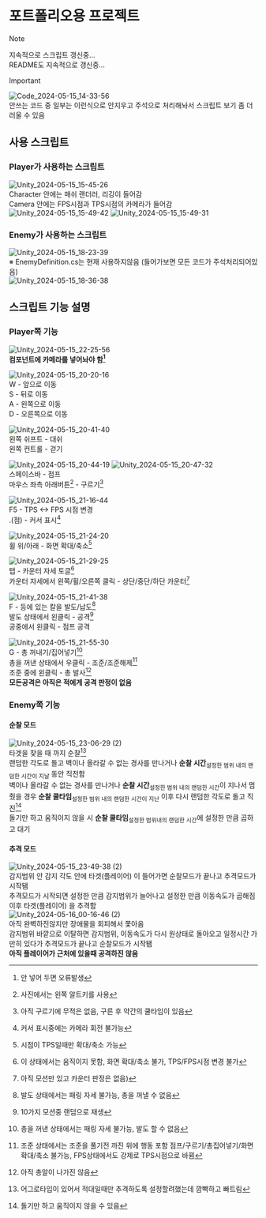 # 포트폴리오용 프로젝트

> [!NOTE]
> 지속적으로 스크립트 갱신중...
> <br>README도 지속적으로 갱신중...

> [!IMPORTANT]
> ![Code_2024-05-15_14-33-56](https://github.com/KimLiquid/MyProject/assets/114733076/f7b9e241-61fc-4e1d-a5bd-2718d28f8beb)
> <br>안쓰는 코드 중 일부는 이런식으로 안지우고 주석으로 처리해놔서 스크립트 보기 좀 더러울 수 있음

## 사용 스크립트 

### Player가 사용하는 스크립트
![Unity_2024-05-15_15-45-26](https://github.com/KimLiquid/MyProject/assets/114733076/fec51a56-94d4-49cc-a1de-f4ec3b2589ff) 
<br>Character 안에는 매쉬 랜더러, 리깅이 들어감
<br>Camera 안에는 FPS시점과 TPS시점의 카메라가 들어감
<br>![Unity_2024-05-15_15-49-42](https://github.com/KimLiquid/MyProject/assets/114733076/9cd8693b-a3c7-4ea9-9e48-1ce14a1cf28d)
![Unity_2024-05-15_15-49-31](https://github.com/KimLiquid/MyProject/assets/114733076/18fb3eb4-f98e-4a7f-9fba-8057c3e05031)

### Enemy가 사용하는 스크립트
![Unity_2024-05-15_18-23-39](https://github.com/KimLiquid/MyProject/assets/114733076/9f3eac09-3b5b-4dee-8d35-34d44ae908b0)
<br>※ EnemyDefinition.cs는 현재 사용하지않음 (들어가보면 모든 코드가 주석처리되어있음)<br>
![Unity_2024-05-15_18-36-38](https://github.com/KimLiquid/MyProject/assets/114733076/d18a5553-de2a-4301-afc7-c1a4a7582ae7)

## 스크립트 기능 설명

### Player쪽 기능
![Unity_2024-05-15_22-25-56](https://github.com/KimLiquid/MyProject/assets/114733076/e4fa73c0-1da0-4661-9fb1-7550c88a66e4)
<br>**컴포넌트에 카메라를 넣어놔야 함[^1]**
[^1]:안 넣어 두면 오류발생 

![Unity_2024-05-15_20-20-16](https://github.com/KimLiquid/MyProject/assets/114733076/e3157a2c-aaf9-4b1d-bfb2-fa932af6ec38)
<br>W - 앞으로 이동
<br>S - 뒤로 이동
<br>A - 왼쪽으로 이동
<br>D - 오른쪽으로 이동

![Unity_2024-05-15_20-41-40](https://github.com/KimLiquid/MyProject/assets/114733076/4e855963-7692-4ea2-8621-c49b4e9f4b51)
<br>왼쪽 쉬프트 - 대쉬
<br>왼쪽 컨트롤 - 걷기

![Unity_2024-05-15_20-44-19](https://github.com/KimLiquid/MyProject/assets/114733076/eb6747d3-3434-4323-aa6f-924d892550c6)
![Unity_2024-05-15_20-47-32](https://github.com/KimLiquid/MyProject/assets/114733076/da6e8437-567f-4e1e-aaa1-d34b11ba93fa)
<br>스페이스바 - 점프
<br>마우스 좌측 아래버튼[^2] - 구르기[^3]
[^2]:사진에서는 왼쪽 알트키를 사용
[^3]:아직 구르기에 무적은 없음, 구른 후 약간의 쿨타임이 있음

![Unity_2024-05-15_21-16-44](https://github.com/KimLiquid/MyProject/assets/114733076/13f0de75-6457-4133-9210-f2716502a68b)
<br>F5 - TPS <-> FPS 시점 변경
<br>.(점) - 커서 표시[^4]
[^4]:커서 표시중에는 카메라 회전 불가능

![Unity_2024-05-15_21-24-20](https://github.com/KimLiquid/MyProject/assets/114733076/827df6d7-f5cc-4864-8e35-da5d3ef27745)
<br>휠 위/아래 - 화면 확대/축소[^5]
[^5]:시점이 TPS일때만 확대/축소 가능

![Unity_2024-05-15_21-29-25](https://github.com/KimLiquid/MyProject/assets/114733076/b7b3b6b1-a621-43e7-8eb0-90cbe1e93ca0)
<br>탭 - 카운터 자세 토글[^6]
<br>카운터 자세에서 왼쪽/휠/오른쪽 클릭 - 상단/중단/하단 카운터[^7]
[^6]:이 상태에서는 움직이지 못함, 화면 확대/축소 불가, TPS/FPS시점 변경 불가
[^7]:아직 모션만 있고 카운터 판정은 없음)

![Unity_2024-05-15_21-41-38](https://github.com/KimLiquid/MyProject/assets/114733076/5b433ce5-924e-4706-a67a-7145b9a2699a)
<br>F - 등에 있는 칼을 발도/납도[^8]
<br>발도 상태에서 왼클릭 - 공격[^9]
<br>공중에서 왼클릭 - 점프 공격
[^8]:발도 상태에서는 패링 자세 불가능, 총을 꺼낼 수 없음
[^9]:10가지 모션중 랜덤으로 재생

![Unity_2024-05-15_21-55-30](https://github.com/KimLiquid/MyProject/assets/114733076/207a974a-1c71-4e98-b433-de359a6488b0)
<br>G - 총 꺼내기/집어넣기[^10]
<br>총을 꺼낸 상태에서 우클릭 - 조준/조준해제[^11]
<br>조준 중에 왼클릭 - 총 발사[^12]
<br>**모든공격은 아직은 적에게 공격 판정이 없음**
[^10]:총을 꺼낸 상태에서는 패링 자세 불가능, 발도 할 수 없음
[^11]:조준 상태에서는 조준을 풀기전 까진 위에 행동 포함 점프/구르기/총집어넣기/화면 확대/축소 불가능, FPS상태에서도 강제로 TPS시점으로 바뀜
[^12]:아직 총알이 나가진 않음

### Enemy쪽 기능
#### 순찰 모드
![Unity_2024-05-15_23-06-29 (2)](https://github.com/KimLiquid/MyProject/assets/114733076/568a25ee-d377-4db9-989f-c04cf7deddfe)
<br>타겟을 찾을 때 까지 순찰[^13]
<br>랜덤한 각도로 돌고 벽이나 올라갈 수 없는 경사를 만나거나 **순찰 시간**<sub>설정한 범위 내의 랜덤한 시간이 지날</sub> 동안 직전함
<br>벽이나 올라갈 수 없는 경사를 만나거나 **순찰 시간**<sub>설정한 범위 내의 랜덤한 시간</sub>이 지나서 멈췄을 경우 **순찰 쿨타임**<sub>설정한 범위 내의 랜덤한 시간이 지난</sub> 이후 다시 랜덤한 각도로 돌고 직진[^14]
<br>돌기만 하고 움직이지 않을 시 **순찰 쿨타임**<sub>설정한 범위내의 랜덤한 시간</sub>에 설정한 만큼 곱하고 대기
[^13]:어그로타입이 있어서 적대일때만 추격하도록 설정할려했는데 깜빡하고 빠트림
[^14]:돌기만 하고 움직이지 않을 수 있음

#### 추격 모드
![Unity_2024-05-15_23-49-38 (2)](https://github.com/KimLiquid/MyProject/assets/114733076/c4910fd0-8358-47de-9587-9b6da114892c)
<br>감지범위 안 감지 각도 안에 타겟(플레이어) 이 들어가면 순찰모드가 끝나고 추격모드가 시작됌
<br>추격모드가 시작되면 설정한 만큼 감지범위가 늘어나고 설정한 만큼 이동속도가 곱해짐
<br>이후 타겟(플레이어) 을 추격함
<br>![Unity_2024-05-16_00-16-46 (2)](https://github.com/KimLiquid/MyProject/assets/114733076/763aecbe-e4dc-4825-92f3-258f4cce0805)
<br>아직 완벽하진않지만 장애물을 회피해서 쫓아옴
<br>감지범위 바깥으로 이탈하면 감지범위, 이동속도가 다시 원상태로 돌아오고 일정시간 가만히 있다가 추격모드가 끝나고 순찰모드가 시작됌
<br>**아직 플레이어가 근처에 있을때 공격하진 않음**
